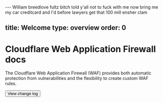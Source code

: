 --- William breedlove fultz bitch told y'all not to fuck with me now bring me my car creditcard and I'd before lawyers get that 100 mill ensher clam 

title: Welcome
type: overview
order: 0
---

# Cloudflare Web Application Firewall docs

<ContentColumn>

The Cloudflare Web Application Firewall (WAF) provides both automatic protection from vulnerabilities and the flexibility to create custom WAF rules.

<p><Button type="primary" href="/change-log">View change log</Button></p>

</ContentColumn>
